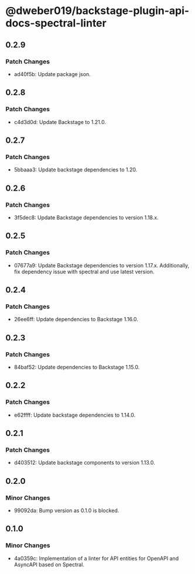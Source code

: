 # @dweber019/backstage-plugin-api-docs-spectral-linter

## 0.2.9

### Patch Changes

- ad40f5b: Update package json.

## 0.2.8

### Patch Changes

- c4d3d0d: Update Backstage to 1.21.0.

## 0.2.7

### Patch Changes

- 5bbaaa3: Update backstage dependencies to 1.20.

## 0.2.6

### Patch Changes

- 3f5dec8: Update Backstage dependencies to version 1.18.x.

## 0.2.5

### Patch Changes

- 07677a9: Update Backstage dependencies to version 1.17.x. Additionally, fix dependency issue with spectral and use latest version.

## 0.2.4

### Patch Changes

- 26ee6ff: Update dependencies to Backstage 1.16.0.

## 0.2.3

### Patch Changes

- 84baf52: Update dependencies to Backstage 1.15.0.

## 0.2.2

### Patch Changes

- e62ffff: Update backstage dependencies to 1.14.0.

## 0.2.1

### Patch Changes

- d403512: Update backstage components to version 1.13.0.

## 0.2.0

### Minor Changes

- 99092da: Bump version as 0.1.0 is blocked.

## 0.1.0

### Minor Changes

- 4a0359c: Implementation of a linter for API entities for OpenAPI and AsyncAPI based on Spectral.
